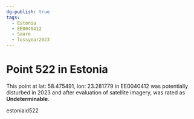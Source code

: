 ```yaml
---
dg-publish: true
tags:
  - Estonia
  - EE0040412
  - Saare
  - lossyear2023
---
```


# Point 522 in Estonia

This point at lat: 58.475491, lon: 23.281779 in EE0040412 was potentially disturbed in 2023 and after evaluation of satellite imagery, was rated as **Undeterminable**.



estoniaid522